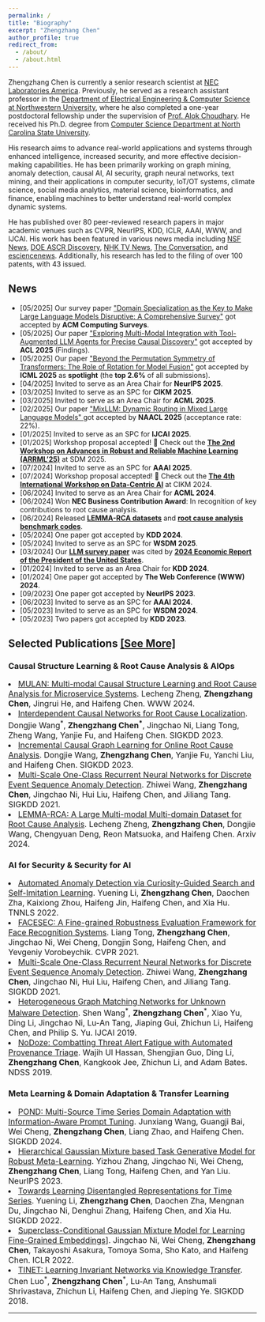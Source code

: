 ```yaml
---
permalink: /
title: "Biography"
excerpt: "Zhengzhang Chen"
author_profile: true
redirect_from: 
  - /about/
  - /about.html
---
```


<meta name="description" content="Welcome to Zhengzhang Chen's personal website. Explore my publications, research, and projects on AI and machine learning. Connect and learn more about my journey. ">


Zhengzhang Chen is currently a senior research scientist at <a href="https://www.nec-labs.com/research/data-science-system-security/people/zhengzhang-chen/" target="_blank" rel="nofollow">NEC Laboratories America</a>. Previously, he served as a research assistant professor in the <a href="http://cucis.ece.northwestern.edu/members/zzc472/" target="_blank" rel="nofollow">Department of Electrical Engineering & Computer Science at Northwestern University</a>, where he also completed a one-year postdoctoral fellowship under the supervision of <a href="http://www.eecs.northwestern.edu/~choudhar/" target="_blank" rel="nofollow">Prof. Alok Choudhary</a>. He received his Ph.D. degree from <a href="https://www.csc.ncsu.edu/" target="_blank" rel="nofollow">Computer Science Department at North Carolina State University</a>.

His research aims to advance real-world applications and systems through enhanced intelligence, increased security, and more effective decision-making capabilities. He has been primarily working on graph mining, anomaly detection, causal AI, AI security, graph neural networks, text mining, and their applications in computer security, IoT/OT systems, climate science, social media analytics, material science, bioinformatics, and finance, enabling machines to better understand real-world complex dynamic systems.

He has published over 80 peer-reviewed research papers in major academic venues such as CVPR, NeurIPS, KDD, ICLR, AAAI, WWW, and IJCAI. His work has been featured in various news media including <a href="https://www.nsf.gov/news/news_summ.jsp?cntn_id=125500&org=GEO&from=news" target="_blank" rel="nofollow">NSF News</a>, <a href="https://ascr-discovery.science.doe.gov/2012/06/storm-tracking/" target="_blank" rel="nofollow">DOE ASCR Discovery</a>, <a href="http://www3.nhk.or.jp/news/html/20151215/k10010341321000.html" target="_blank" rel="nofollow">NHK TV News</a>, <a href="https://theconversation.com/new-hurricane-detection-method-increases-predictability-9537" target="_blank" rel="nofollow">The Conversation</a>, and <a href="https://esciencenews.com/sources/physorg/2012/09/11/researchers.devise.more.accurate.method.predicting.hurricane.activity" target="_blank" rel="nofollow">esciencenews</a>. Additionally, his research has led to the filing of over 100 patents, with 43 issued.



<h2>News</h2>

<ul>
    <li>[05/2025] Our survey paper <a href="https://zhengzhangchen.github.io/publication/Domain%20Specialization%20as%20the%20Key%20to%20Make%20Large%20Language%20Models%20Disruptive%20Survey.pdf" target="_blank" rel="nofollow"> "Domain Specialization as the Key to Make Large Language Models Disruptive: A Comprehensive Survey"</a> got accepted by <strong>ACM Computing Surveys</strong>. </li>
    <li>[05/2025] Our paper <a href="https://zhengzhangchen.github.io/publication/Exploring Multi-Modal Integration with Tool-Augmented LLM Agents for Precise Causal Discovery.pdf" target="_blank" rel="nofollow"> "Exploring Multi-Modal Integration with Tool-Augmented LLM Agents for Precise Causal Discovery"</a> got accepted by <strong>ACL 2025</strong> (Findings). </li>
  <li>[05/2025] Our paper <a href="https://zhengzhangchen.github.io/publication/Beyond%20the%20Permutation%20Symmetry%20of%20Transformers%20The%20Role%20of%20Rotation%20for%20Model%20Fusion.pdf" target="_blank" rel="nofollow"> "Beyond the Permutation Symmetry of Transformers: The Role of Rotation for Model Fusion"</a> got accepted by <strong>ICML 2025</strong> as <strong>spotlight</strong> (the <strong>top 2.6%</strong> of all submissions). </li>
  <li>[04/2025] Invited to serve as an Area Chair for <strong>NeurIPS 2025</strong>.</li>
  <li>[03/2025] Invited to serve as an SPC for <strong>CIKM 2025</strong>.</li>
  <li>[03/2025] Invited to serve as an Area Chair for <strong>ACML 2025</strong>.</li>
  <li>[02/2025] Our paper <a href="https://zhengzhangchen.github.io/publication/2025.naacl-long.545.pdf" target="_blank" rel="nofollow"> "MixLLM: Dynamic Routing in Mixed Large Language Models" </a> got accepted by <strong>NAACL 2025</strong> (acceptance rate: 22%). </li>
  <li>[01/2025] Invited to serve as an SPC for <strong>IJCAI 2025</strong>.</li>
  <li>[01/2025] Workshop proposal accepted! 🎉 Check out the <a href="https://sites.google.com/view/arrml-25/home" target="_blank" rel="nofollow"><strong>The 2nd Workshop on Advances in Robust and Reliable Machine Learning (ARRML’25)</strong></a> at SDM 2025.</li>
  <li>[07/2024] Invited to serve as an SPC for <strong>AAAI 2025</strong>.</li>
  <li>[07/2024] Workshop proposal accepted! 🎉 Check out the <a href="https://data-centric-ai-dev.github.io/CIKM2024/" target="_blank" rel="nofollow"><strong>The 4th International Workshop on Data-Centric AI</strong></a> at CIKM 2024.</li>
  <li>[06/2024] Invited to serve as an Area Chair for <strong>ACML 2024</strong>.</li>
  <li>[06/2024] Won <strong>NEC Business Contribution Award</strong>: In recognition of key contributions to root cause analysis.</li>
  <li>[06/2024] Released <a href="https://lemma-rca.github.io/" target="_blank" rel="nofollow"><strong>LEMMA-RCA datasets</strong></a> and <a href="https://github.com/KnowledgeDiscovery/rca_baselines" target="_blank" rel="nofollow"><strong>root cause analysis benchmark codes</strong></a>.</li>
  <li>[05/2024] One paper got accepted by <strong>KDD 2024</strong>.</li>
  <li>[05/2024] Invited to serve as an SPC for <strong>WSDM 2025</strong>.</li>
  <li>[03/2024] Our <a href="https://arxiv.org/pdf/2305.18703.pdf" target="_blank" rel="nofollow"><strong>LLM survey paper</strong></a> was cited by <a href="https://www.whitehouse.gov/cea/written-materials/2024/03/21/the-2024-economic-report-of-the-president/" target="_blank" rel="nofollow"><strong>2024 Economic Report of the President of the United States</strong></a>.</li>
  <li>[01/2024] Invited to serve as an Area Chair for <strong>KDD 2024</strong>.</li>
  <li>[01/2024] One paper got accepted by <strong>The Web Conference (WWW) 2024</strong>.</li>
  <li>[09/2023] One paper got accepted by <strong>NeurIPS 2023</strong>.</li>
  <li>[06/2023] Invited to serve as an SPC for <strong>AAAI 2024</strong>.</li>
  <li>[05/2023] Invited to serve as an SPC for <strong>WSDM 2024</strong>.</li>
  <li>[05/2023] Two papers got accepted by <strong>KDD 2023</strong>.</li>
</ul>



<h2>Selected Publications <a href="https://zhengzhangchen.github.io/publications/">[See More]</a></h2>

<h3>Causal Structure Learning & Root Cause Analysis & AIOps</h3> 
<li>  <font size="3"><a href="https://zhengzhangchen.github.io/publication/MULAN_WWW24.pdf" target="_blank" rel="nofollow"> MULAN: Multi-modal Causal Structure Learning and Root Cause Analysis for Microservice Systems</a>. Lecheng Zheng, <b>Zhengzhang Chen</b>, Jingrui He, and Haifeng Chen. WWW 2024. </font> </li>  
<li>  <font size="3"><a href="https://zhengzhangchen.github.io/publication/REASON_KDD23.pdf" target="_blank" rel="nofollow"> Interdependent Causal Networks for Root Cause Localization</a>. Dongjie Wang<sup>*</sup>, <b>Zhengzhang Chen<sup>*</sup></b>, Jingchao Ni, Liang Tong, Zheng Wang, Yanjie Fu, and Haifeng Chen. SIGKDD 2023.</font> </li> 
<li>  <font size="3"><a href="https://zhengzhangchen.github.io/publication/CORAL_KDD23.pdf" target="_blank" rel="nofollow"> Incremental Causal Graph Learning for Online Root Cause Analysis</a>. Dongjie Wang, <b>Zhengzhang Chen</b>, Yanjie Fu, Yanchi Liu, and Haifeng Chen. SIGKDD 2023.</font> </li>  
<li>  <font size="3"><a href="https://zhengzhangchen.github.io/publication/OC4Seq_KDD21.pdf" target="_blank" rel="nofollow"> Multi-Scale One-Class Recurrent Neural Networks for Discrete Event Sequence Anomaly Detection</a>. Zhiwei Wang, <b>Zhengzhang Chen</b>, Jingchao Ni, Hui Liu, Haifeng Chen, and Jiliang Tang. SIGKDD 2021.</font> </li>  
<li>  <font size="3"><a href="https://zhengzhangchen.github.io/publication/lemma.pdf" target="_blank" rel="nofollow"> LEMMA-RCA: A Large Multi-modal Multi-domain Dataset for Root Cause Analysis</a>. Lecheng Zheng, <b>Zhengzhang Chen</b>, Dongjie Wang, Chengyuan Deng, Reon Matsuoka, and Haifeng Chen. Arxiv 2024.</font> </li>  

<h3> AI for Security & Security for AI</h3> 
<li> <font size="3"><a href="https://zhengzhangchen.github.io/publication/AutoAD_2022.pdf" target="_blank" rel="nofollow"> Automated Anomaly Detection via Curiosity-Guided Search and Self-Imitation Learning</a>. Yuening Li, <b>Zhengzhang Chen</b>, Daochen Zha, Kaixiong Zhou, Haifeng Jin, Haifeng Chen, and Xia Hu. TNNLS 2022.</font> </li> 
<li><font size="3"> <a href="https://zhengzhangchen.github.io/publication/FACESEC_CVPR2021.pdf" target="_blank" rel="nofollow"> FACESEC: A Fine-grained Robustness Evaluation Framework for Face Recognition Systems</a>. Liang Tong, <b>Zhengzhang Chen</b>, Jingchao Ni, Wei Cheng, Dongjin Song, Haifeng Chen, and Yevgeniy Vorobeychik. CVPR 2021.</font> </li>  
<li> <font size="3"> <a href="https://zhengzhangchen.github.io/publication/OC4Seq_KDD21.pdf" target="_blank" rel="nofollow"> Multi-Scale One-Class Recurrent Neural Networks for Discrete Event Sequence Anomaly Detection</a>. Zhiwei Wang, <b>Zhengzhang Chen</b>, Jingchao Ni, Hui Liu, Haifeng Chen, and Jiliang Tang. SIGKDD 2021.</font>  </li> 
<li> <font size="3"> <a href="https://zhengzhangchen.github.io/publication/MatchGNet_IJCAI19.pdf" target="_blank" rel="nofollow"> Heterogeneous Graph Matching Networks for Unknown Malware Detection</a>. Shen Wang<sup>*</sup>, <b>Zhengzhang Chen</b><sup>*</sup>, Xiao Yu, Ding Li, Jingchao Ni, Lu-An Tang, Jiaping Gui, Zhichun Li, Haifeng Chen, and Philip S. Yu. IJCAI 2019.</font> </li> 
<li> <font size="3"> <a href="https://zhengzhangchen.github.io/publication/NODOZE_NDSS19.pdf" target="_blank" rel="nofollow"> NoDoze: Combatting Threat Alert Fatigue with Automated Provenance Triage</a>. Wajih Ul Hassan, Shengjian Guo, Ding Li, <b>Zhengzhang Chen</b>, Kangkook Jee, Zhichun Li, and Adam Bates. NDSS 2019.</font></li> 

<h3>Meta Learning & Domain Adaptation & Transfer Learning </h3> 
<li> <font size="3"> <a href="https://zhengzhangchen.github.io/publication/POND_KDD24.pdf" target="_blank" rel="nofollow"> POND: Multi-Source Time Series Domain Adaptation with Information-Aware Prompt Tuning</a>. Junxiang Wang, Guangji Bai, Wei Cheng, <b>Zhengzhang Chen</b>, Liang Zhao, and Haifeng Chen. SIGKDD 2024.</font> </li>
<li> <font size="3"> <a href="https://zhengzhangchen.github.io/publication/Gaussian_NeurIPS23.pdf" target="_blank" rel="nofollow">Hierarchical Gaussian Mixture based Task Generative Model for Robust Meta-Learning</a>. Yizhou Zhang, Jingchao Ni, Wei Cheng, <b>Zhengzhang Chen</b>, Liang Tong, Haifeng Chen, and Yan Liu. NeurIPS 2023.</font></li>
<li> <font size="3"> <a href="https://zhengzhangchen.github.io/publication/DTS_KDD22.pdf" target="_blank" rel="nofollow"> Towards Learning Disentangled Representations for Time Series</a>. Yuening Li, <b>Zhengzhang Chen</b>, Daochen Zha, Mengnan Du, Jingchao Ni, Denghui Zhang, Haifeng Chen, and Xia Hu. SIGKDD 2022.</font></li>
<li> <font size="3"> <a href="https://zhengzhangchen.github.io/publication/Superclass_ICLR22.pdf" target="_blank" rel="nofollow"> Superclass-Conditional Gaussian Mixture Model for Learning Fine-Grained Embeddings]</a>. Jingchao Ni, Wei Cheng, <b>Zhengzhang Chen</b>, Takayoshi Asakura, Tomoya Soma, Sho Kato, and Haifeng Chen. ICLR 2022.</font></li>
<li> <font size="3"> <a href="https://zhengzhangchen.github.io/publication/TINET_KDD.pdf" target="_blank" rel="nofollow"> TINET: Learning Invariant Networks via Knowledge Transfer</a>. Chen Luo<sup>*</sup>, <b>Zhengzhang Chen</b><sup>*</sup>, Lu-An Tang, Anshumali Shrivastava, Zhichun Li, Haifeng Chen, and Jieping Ye. SIGKDD 2018. </font></li>

-----
<script type='text/javascript' id='clustrmaps' src='//cdn.clustrmaps.com/map_v2.js?cl=ffffff&w=300&t=n&d=krrxnT9a1WuFAfaOpcnuRh21apszS4RcLvSetwmeNFg&co=2d78ad&cmo=3acc3a&cmn=ff5353&ct=ffffff'></script>
